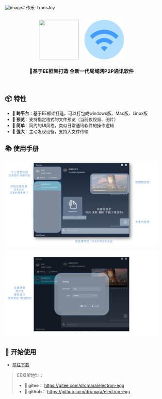 ![image](https://github.com/bulv0620/TransJoy/assets/68371069/eda6b4ca-65ca-4b09-a524-47d6cf5f5fc0)# 传乐-TransJoy

<br>

<div align=center>
<img src="https://www.kaka996.com/img/logo.png" width="130" height="130" />
  &nbsp;  &nbsp;
<img src="https://github.com/bulv0620/TransJoy/blob/main/docs/logo.png" width="130" height="130" />
</div>

<div align=center>
<h3><strong>🎈基于EE框架打造 全新一代局域网P2P通讯软件</strong></h3>
</div>

<br>

## 📦 特性

- 🍄 **跨平台**：基于EE框架打造，可以打包成windows版、Mac版、Linux版
- 🌹 **预览**：支持指定格式的文件预览（当前仅视频、图片）
- 🌱 **简单**：简约的UI风格，类似日常通讯软件的操作逻辑
- 🌷 **强大**：主动发现设备，支持大文件传输



## 📚 使用手册

![diagram1](https://github.com/bulv0620/TransJoy/blob/main/docs/diagram1.png)

![diagram2](https://github.com/bulv0620/TransJoy/blob/main/docs/diagram2.png)

## 📒 开始使用

- [前往下载](https://github.com/bulv0620/TransJoy/releases)



> EE框架地址：
>
> - 🍰 **gitee：** https://gitee.com/dromara/electron-egg 
> - 🍨 **github：** https://github.com/dromara/electron-egg 



